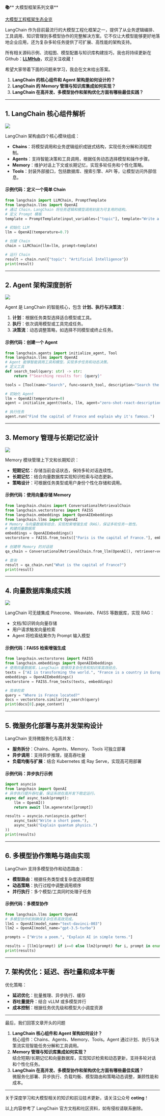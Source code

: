 **📚**** 大模型框架系列文章**

[大模型工程框架生态全览](https://zhuanlan.zhihu.com/p/1946500640349094644)



LangChain 作为目前最流行的大模型工程化框架之一，提供了从业务逻辑编排、工具调用、知识管理到多模型协作的完整解决方案。它不仅让大模型能够更好地落地企业应用，还为复杂多轮任务提供了可扩展、高性能的架构支持。

<font style="color:rgb(25, 27, 31);">所有相关源码示例、流程图、模型配置与知识库构建技巧，我也将持续更新在Github：</font>[**<font style="color:rgb(25, 27, 31);">LLMHub</font>**](https://github.com/algcoting/LLMHub)<font style="color:rgb(25, 27, 31);">，欢迎关注收藏！</font>

希望大家带着下面的问题来学习，我会在文末给出答案。

1. **LangChain 的核心组件和 Agent 架构是如何设计的？**
2. **LangChain 的 Memory 管理与知识库集成如何实现？**
3. **LangChain 在高并发、多模型协作和架构优化方面有哪些最佳实践？**

---

## 1. LangChain 核心组件解析
![](https://cdn.nlark.com/yuque/0/2025/png/28454971/1755140472341-f5fb335a-667c-45f2-aa11-9af60ca741b5.png?x-oss-process=image%2Fformat%2Cwebp)

LangChain 架构由四个核心模块组成：

+ **Chains**：将模型调用和业务逻辑组织成链式结构，实现任务分解和流程控制。
+ **Agents**：支持智能决策和工具调用，根据任务动态选择模型和操作步骤。
+ **Memory**：维护对话上下文或长期记忆，实现多轮任务和个性化策略。
+ **Tools**：封装外部接口，包括数据库、搜索引擎、API 等，让模型访问外部信息。

#### 示例代码：定义一个简单 Chain
```python
from langchain import LLMChain, PromptTemplate
from langchain.llms import OpenAI
# 通过 Chain，LangChain 将任务逻辑和模型调用封装为可复用的结构。
# 定义 Prompt 模板
template = PromptTemplate(input_variables=["topic"], template="Write a short paragraph about {topic}.")

# 初始化 LLM
llm = OpenAI(temperature=0.7)

# 创建 Chain
chain = LLMChain(llm=llm, prompt=template)

# 运行 Chain
result = chain.run({"topic": "Artificial Intelligence"})
print(result)
```

---

## 2. Agent 架构深度剖析
![](https://cdn.nlark.com/yuque/0/2025/png/28454971/1755140934105-22ebde43-912b-49d1-80bb-c06b3684811c.png)

Agent 是 LangChain 的智能核心，包含 **计划、执行与决策流**：

1. **计划**：根据任务类型选择适合模型或工具。
2. **执行**：依次调用模型或工具完成任务。
3. **决策流**：动态调整策略，如选择不同模型或终止任务。

#### 示例代码：创建一个 Agent
```python
from langchain.agents import initialize_agent, Tool
from langchain.llms import OpenAI
# Agent 能够智能调用工具和模型，实现多步任务和动态决策。
# 定义工具
def search_tool(query: str) -> str:
    return f"Searching results for: {query}"

tools = [Tool(name="Search", func=search_tool, description="Search the web")]

# 初始化 Agent
llm = OpenAI(temperature=0)
agent = initialize_agent(tools, llm, agent="zero-shot-react-description", verbose=True)

# 执行任务
agent.run("Find the capital of France and explain why it's famous.")
```

---

## 3. Memory 管理与长期记忆设计
![](https://cdn.nlark.com/yuque/0/2025/png/28454971/1755140959745-1d821601-ec6b-44b6-a79c-d5578dd9f2b6.png)

Memory 模块管理上下文和长期知识：

+ **短期记忆**：存储当前会话状态，保持多轮对话连续性。
+ **长期记忆**：结合向量数据库实现知识检索与动态更新。
+ **策略设计**：可根据任务类型或用户身份个性化存储和调用。

#### 示例代码：使用向量存储 Memory
```python
from langchain.chains import ConversationalRetrievalChain
from langchain.vectorstores import FAISS
from langchain.embeddings import OpenAIEmbeddings
from langchain.llms import OpenAI
# Memory 与向量数据库结合，实现检索增强生成（RAG），保证多轮任务一致性。
# 构建向量数据库
embeddings = OpenAIEmbeddings()
vectorstore = FAISS.from_texts(["Paris is the capital of France."], embeddings)

# 创建带 Memory 的对话链
qa_chain = ConversationalRetrievalChain.from_llm(OpenAI(), retriever=vectorstore.as_retriever())

# 查询
result = qa_chain.run("What is the capital of France?")
print(result)
```

---

## 4. 向量数据库集成实践
![](https://cdn.nlark.com/yuque/0/2025/png/28454971/1755141172695-dabdf867-5653-45bd-89e8-1d07d1601660.png)

LangChain 可无缝集成 Pinecone、Weaviate、FAISS 等数据库，实现 RAG：

+ 文档/知识转向向量存储
+ 用户请求触发向量检索
+ Agent 将检索结果作为 Prompt 输入模型

#### 示例代码：FAISS 检索增强生成
```python
from langchain.vectorstores import FAISS
from langchain.embeddings import OpenAIEmbeddings
# 使用向量数据库，LangChain 能够将复杂任务和知识库高效结合。
texts = ["AI is transforming the world.", "France is a country in Europe."]
embeddings = OpenAIEmbeddings()
vectorstore = FAISS.from_texts(texts, embeddings)

# 简单检索
query = "Where is France located?"
docs = vectorstore.similarity_search(query)
print(docs[0].page_content)
```

---

## 5. 微服务化部署与高并发架构设计
LangChain 支持微服务化与高并发：

+ **服务拆分**：Chains、Agents、Memory、Tools 可独立部署
+ **异步调用**：支持异步推理，提高吞吐量
+ **负载均衡与扩展**：结合 Kubernetes 或 Ray Serve，实现高可用部署

#### 示例代码：异步执行示例
```python
import asyncio
from langchain import OpenAI
# 异步执行提升吞吐量，保证系统在高并发下稳定运行。
async def async_task(prompt):
    llm = OpenAI()
    return await llm.agenerate([prompt])

results = asyncio.run(asyncio.gather(
    async_task("Write a short poem."),
    async_task("Explain quantum physics.")
))
print(results)
```

---

## 6. 多模型协作策略与路由实现
LangChain 支持多模型协作和动态路由：

+ **模型路由**：根据任务类型或复杂度选择模型
+ **动态策略**：执行过程中调整调用顺序
+ **并行执行**：多个模型/工具同时处理子任务

#### 示例代码：多模型协作
```python
from langchain.llms import OpenAI
# 多模型协作机制确保复杂任务高效完成。
llm1 = OpenAI(model_name="text-davinci-003")
llm2 = OpenAI(model_name="gpt-3.5-turbo")

prompts = ["Write a poem.", "Explain AI in simple terms."]

results = [llm1(prompt) if i==0 else llm2(prompt) for i, prompt in enumerate(prompts)]
print(results)
```

---

## 7. 架构优化：延迟、吞吐量和成本平衡
优化策略：

+ **延迟优化**：批量推理、异步执行、缓存
+ **吞吐量提升**：结合 vLLM 或多模型并行
+ **成本控制**：根据任务优先级和模型大小调度资源

---

最后，我们回答文章开头的问题

1. **LangChain 核心组件和 Agent 架构如何设计？**  
核心组件：Chains、Agents、Memory、Tools。Agent 通过计划、执行与决策流实现智能任务分解和工具调用。
2. **Memory 管理与知识库集成如何实现？**  
结合短期/长期记忆和向量数据库，实现知识检索和动态更新，支持多轮对话和个性化任务。
3. **LangChain 在高并发、多模型协作和架构优化方面有哪些最佳实践？**  
微服务化部署、异步执行、负载均衡、模型路由和策略动态调整，兼顾性能和成本。

---

关于深度学习和大模型相关的知识和前沿技术更新，请关注公众号 **coting**！

以上内容参考了 LangChain 官方文档和社区资料，如有侵权请联系删除。




